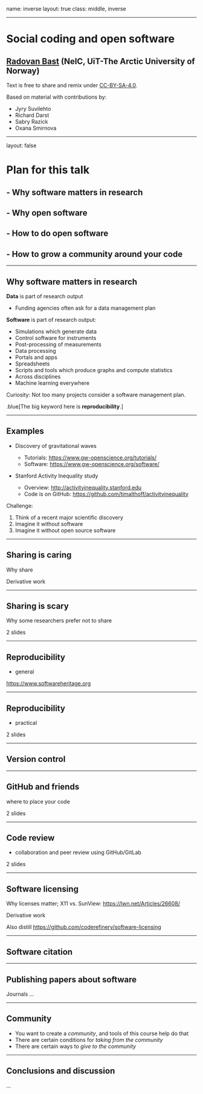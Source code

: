 name: inverse
layout: true
class: middle, inverse

---

# Social coding and open software

## [Radovan Bast](https://bast.fr) (NeIC, UiT-The Arctic University of Norway)

Text is free to share and remix under
[CC-BY-SA-4.0](https://creativecommons.org/licenses/by-sa/4.0/).

Based on material with contributions by:
- Jyry Suvilehto
- Richard Darst
- Sabry Razick
- Oxana Smirnova

---

layout: false

# Plan for this talk

## - Why software matters in research
## - Why open software
## - How to do open software
## - How to grow a community around your code

---

## Why software matters in research

**Data** is part of research output

- Funding agencies often ask for a data management plan

**Software** is part of research output:

- Simulations which generate data
- Control software for instruments
- Post-processing of measurements
- Data processing
- Portals and apps
- Spreadsheets
- Scripts and tools which produce graphs and compute statistics
- Across disciplines
- Machine learning everywhere

Curiosity: Not too many projects consider a software management plan.

.blue[The big keyword here is **reproducibility**.]

---

## Examples

- Discovery of gravitational waves
  - Tutorials: https://www.gw-openscience.org/tutorials/
  - Software: https://www.gw-openscience.org/software/

- Stanford Activity Inequality study
  - Overview: http://activityinequality.stanford.edu
  - Code is on GitHub: https://github.com/timalthoff/activityinequality

Challenge:
1. Think of a recent major scientific discovery
2. Imagine it without software
3. Imagine it without open source software

---

## Sharing is caring

Why share

Derivative work

---

## Sharing is scary

Why some researchers prefer not to share

2 slides

---

## Reproducibility

- general

https://www.softwareheritage.org

---

## Reproducibility

- practical

2 slides

---

## Version control

---

## GitHub and friends

where to place your code

2 slides

---

## Code review

- collaboration and peer review using GitHub/GitLab

2 slides

---

## Software licensing

Why licenses matter; X11 vs. SunView: https://lwn.net/Articles/26608/

Derivative work

Also distill https://github.com/coderefinery/software-licensing

---

## Software citation

---

## Publishing papers about software

Journals ...

---

## Community

- You want to create a *community*, and tools of this course help do that
- There are certain conditions for *taking from the community*
- There are certain ways to *give to the community*

---

## Conclusions and discussion

...
